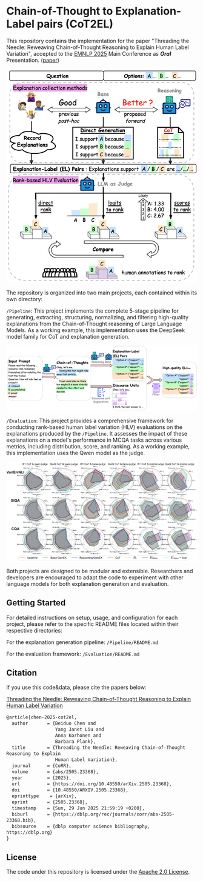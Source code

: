 # Chain-of-Thought to Explanation-Label pairs (CoT2EL)
This repository contains the implementation for the paper "Threading the Needle: Reweaving Chain-of-Thought Reasoning to Explain Human Label Variation", accepted to the [EMNLP 2025](https://2025.emnlp.org/) Main Conference as ***Oral*** Presentation. ([paper](https://arxiv.org/abs/2505.23368))

![Image text](https://github.com/mainlp/CoT2EL/blob/main/main_structure.png)

The repository is organized into two main projects, each contained within its own directory:

`/Pipeline`: This project implements the complete 5-stage pipeline for generating, extracting, structuring, normalizing, and filtering high-quality explanations from the Chain-of-Thought reasoning of Large Language Models. As a working example, this implementation uses the DeepSeek model family for CoT and explanation generation.

![Image text](https://github.com/mainlp/CoT2EL/blob/main/pipeline.png)

`/Evaluation`: This project provides a comprehensive framework for conducting rank-based human label variation (HLV) evaluations on the explanations produced by the `/Pipeline`. It assesses the impact of these explanations on a model's performance in MCQA tasks across various metrics, including distribution, score, and ranking. As a working example, this implementation uses the Qwen model as the judge.

![Image text](https://github.com/mainlp/CoT2EL/blob/main/evaluation.png)

Both projects are designed to be modular and extensible. Researchers and developers are encouraged to adapt the code to experiment with other language models for both explanation generation and evaluation.

## Getting Started
For detailed instructions on setup, usage, and configuration for each project, please refer to the specific README files located within their respective directories:

For the explanation generation pipeline: `/Pipeline/README.md`

For the evaluation framework: `/Evaluation/README.md`


## Citation
If you use this code&data, please cite the papers below:

[Threading the Needle: Reweaving Chain-of-Thought Reasoning to Explain Human Label Variation](https://arxiv.org/abs/2505.23368)

```
@article{chen-2025-cot2el,
  author       = {Beiduo Chen and
                  Yang Janet Liu and
                  Anna Korhonen and
                  Barbara Plank},
  title        = {Threading the Needle: Reweaving Chain-of-Thought Reasoning to Explain
                  Human Label Variation},
  journal      = {CoRR},
  volume       = {abs/2505.23368},
  year         = {2025},
  url          = {https://doi.org/10.48550/arXiv.2505.23368},
  doi          = {10.48550/ARXIV.2505.23368},
  eprinttype    = {arXiv},
  eprint       = {2505.23368},
  timestamp    = {Sun, 29 Jun 2025 21:59:19 +0200},
  biburl       = {https://dblp.org/rec/journals/corr/abs-2505-23368.bib},
  bibsource    = {dblp computer science bibliography, https://dblp.org}
}

```

## License 
The code under this repository is licensed under the [Apache 2.0 License](https://github.com/mainlp/CoT2EL/blob/main/LICENSE).
